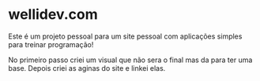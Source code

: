 # wellidev.com
Este é um projeto pessoal para um site pessoal com aplicações simples para treinar programação!

No primeiro passo criei um visual que não sera o final mas da para ter uma base. 
Depois criei as aginas do site e linkei elas.
